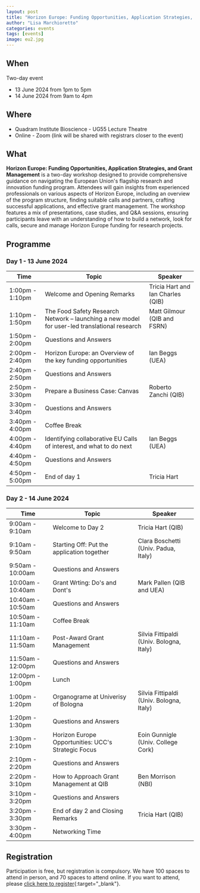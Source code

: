 ```yaml
---
layout: post
title: "Horizon Europe: Funding Opportunities, Application Strategies, and Grant Management"
author: "Lisa Marchioretto"
categories: events
tags: [events]
image: eu2.jpg
---
```


## When
Two-day event
* 13 June 2024 from 1pm to 5pm
* 14 June 2024 from 9am to 4pm

## Where
* Quadram Institute Bioscience - UG55 Lecture Theatre
* Online - Zoom (link will be shared with registrars closer to the event)


## What
**Horizon Europe: Funding Opportunities, Application Strategies, and Grant Management** is a two-day workshop designed to provide comprehensive guidance on navigating the European Union's flagship research and innovation funding program. Attendees will gain insights from experienced professionals on various aspects of Horizon Europe, including an overview of the program structure, finding suitable calls and partners, crafting successful applications, and effective grant management. 
The workshop features a mix of presentations, case studies, and Q&A sessions, ensuring participants leave with an understanding of how to build a network, look for calls, secure and manage Horizon Europe funding for research projects. 

## Programme

### Day 1 - 13 June 2024

| Time              | Topic                                        | Speaker                                      |
| ----------------- | -------------------------------------------- | -------------------------------------------- |
|  1:00pm - 1:10pm  | Welcome and Opening Remarks                  | Tricia Hart and Ian Charles (QIB)            |
|  1:10pm - 1:50pm  | The Food Safety Research Network – launching a new model for user-led translational research  | Matt Gilmour (QIB and FSRN)                  |
|  1:50pm - 2:00pm  | Questions and Answers                        |                                              |
|  2:00pm - 2:40pm  | Horizon Europe: an Overview of the key funding opportunities | Ian Beggs (UEA)                              |
|  2:40pm - 2:50pm  | Questions and Answers                        |                                              |
|  2:50pm - 3:30pm  | Prepare a Business Case: Canvas              | Roberto Zanchi (QIB)                         |
|  3:30pm - 3:40pm  | Questions and Answers                        |                                              |
|  3:40pm - 4:00pm  | Coffee Break                                 |                                              |
|  4:00pm - 4:40pm  | Identifying collaborative EU Calls of interest, and what to do next | Ian Beggs (UEA)                              |
|  4:40pm - 4:50pm  | Questions and Answers                        |                                              |
|  4:50pm - 5:00pm  | End of day 1                                 | Tricia Hart                                  |

### Day 2 - 14 June 2024

| Time              | Topic                                        | Speaker                                      |
|-------------------|----------------------------------------------|----------------------------------------------|
|  9:00am - 9:10am  | Welcome to Day 2                             | Tricia Hart (QIB)                            |
|  9:10am - 9:50am  | Starting Off: Put the application together   | Clara Boschetti (Univ. Padua, Italy)         |
|  9:50am - 10:00am | Questions and Answers                        |                                              |
| 10:00am - 10:40am | Grant Wrting: Do's and Dont's                | Mark Pallen (QIB and UEA)                    |
| 10:40am - 10:50am | Questions and Answers                        |                                              |
| 10:50am - 11:10am | Coffee Break                                 |                                              |
| 11:10am - 11:50am | Post-Award Grant Management                  | Silvia Fittipaldi (Univ. Bologna, Italy)     |
| 11:50am - 12:00pm | Questions and Answers                        |                                              |
| 12:00pm -  1:00pm | Lunch                                        |                                              |
|  1:00pm -  1:20pm | Organograme at Univerisy of Bologna          | Silvia Fittipaldi (Univ. Bologna, Italy)     |
|  1:20pm -  1:30pm | Questions and Answers                        |                                              |
|  1:30pm -  2:10pm | Horizon Europe Opportunities: UCC's Strategic Focus          | Eoin Gunnigle (Univ. College Cork)           |
|  2:10pm -  2:20pm | Questions and Answers                        |                                              |
|  2:20pm -  3:10pm | How to Approach Grant Management at QIB      | Ben Morrison (NBI)                           |
|  3:10pm -  3:20pm | Questions and Answers                        |                                              |
|  3:20pm -  3:30pm | End of day 2 and Closing Remarks             | Tricia Hart (QIB)                            |
|  3:30pm -  4:00pm | Networking Time                              |                                              |


## Registration
Participation is free, but registration is compulsory. We have 100 spaces to attend in person, and 70 spaces to attend online.
If you want to attend, please [click here to register](https://forms.office.com/e/Nb159zYfjG){:target="_blank"}.